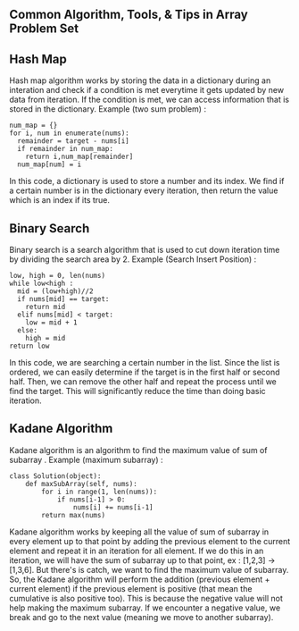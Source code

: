 ## Common Algorithm, Tools, & Tips in Array Problem Set

## Hash Map
Hash map algorithm works by storing the data in a dictionary during an interation and check if a condition is met everytime it gets updated by new data from iteration.
If the condition is met, we can access information that is stored in the dictionary.
Example (two sum problem) :

```
num_map = {}
for i, num in enumerate(nums):
  remainder = target - nums[i]
  if remainder in num_map:
    return i,num_map[remainder]
  num_map[num] = i
```

In this code, a dictionary is used to store a number and its index. We find if a certain number is in the dictionary every iteration, then return the value which is an index if its true.

## Binary Search
Binary search is a search algorithm that is used to cut down iteration time by dividing the search area by 2. 
Example (Search Insert Position) :

```
low, high = 0, len(nums)
while low<high :
  mid = (low+high)//2
  if nums[mid] == target:
    return mid
  elif nums[mid] < target:
    low = mid + 1
  else:
    high = mid
return low
```

In this code, we are searching a certain number in the list. Since the list is ordered, we can easily determine if the target is in the first half or second half.
Then, we can remove the other half and repeat the process until we find the target. This will significantly reduce the time than doing basic iteration.

## Kadane Algorithm
Kadane algorithm is an algorithm to find the maximum value of sum of subarray .
Example (maximum subarray) :

```
class Solution(object):
    def maxSubArray(self, nums):
        for i in range(1, len(nums)):
            if nums[i-1] > 0:
                nums[i] += nums[i-1]
        return max(nums)   
```

Kadane algorithm works by keeping all the value of sum of subarray in every element up to that point by adding the previous element to the current element
and repeat it in an iteration for all element. If we do this in an iteration, we will have the sum of subarray up to that point, ex : [1,2,3] -> [1,3,6].
But there's is catch, we want to find the maximum value of subarray. So, the Kadane algorithm will perform the addition (previous element + current element) if the previous element is positive (that mean the cumulative is also positive too). This is because the negative value will not help making the maximum subarray.
If we encounter a negative value, we break and go to the next value (meaning we move to another subarray).











